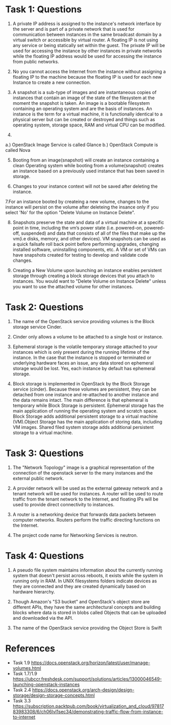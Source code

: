 # Task 1: Questions
1. A private IP address is assigned to the instance's network interface by the server and is part of a private network that is used for communication between instances in the same broadcast domain by a virtual switch or accessible by virtual router. A floating IP is not using any service or being statically set within the guest. The private IP will be used for accessing the instance by other instances in private networks while the floating IP address would be used for accessing the instance from public networks.

2. No you cannot access the Internet from the instance without assigning a floating IP to the machine because the floating IP is used for each new Instance to create a new connection.

3. A snapshot is a sub-type of images and are instantaneous copies of instances that contain an image of the state of the filesystem at the moment the snapshot is taken. An image is a bootable filesystem containing an operating system and are the basis of instances. An instance is the term for a virtual machine, it is functionally identical to a physical server but can be created or destroyed and things such as operating system, storage space, RAM and virtual CPU can be modified.

4.
  a.) OpenStack Image Service is called Glance 
  b.) OpenStack Compute is called Nova

5. Booting from an image(snapshot) will create an instance containing a clean Operating system while booting from a volume(snapshot) creates an instance based on a previously used instance that has been saved in storage.

6. Changes to your instance context will not be saved after deleting the instance.

7.For an instance booted by createing a new volume, changes to the instance will persist on the volume after deleteing the insance only if you select 'No' for the option "Delete Volume on Instance Delete".

8. Snapshots preserve the state and data of a virtual machine at a specific point in time, including the vm’s power state (i.e. powered-on, powered-off, suspended) and data that consists of all of the files that make up the vm(i.e disks, memory, and other devices). VM snapshots can be used as a quick failsafe roll back point before performing upgrades, changing installed software, uninstalling components, etc. A VM or set of VMs can have snapshots created for testing to develop and validate code changes.

9. Creating a New Volume upon launching an instance enables persistent storage through creating a block storage devices that you attach to instances. You would want to "Delete Volume on Instance Delete" unless you want to use the attached volume for other instances.

# Task 2: Questions
1. The name of the OpenStack service providing volumes is the Block storage service Cinder.

2. Cinder only allows a volume to be attached to a single host or instance.

3. Ephemeral storage is the volatile temporary storage attached to your instances which is only present during the running lifetime of the instance. In the case that the instance is stopped or terminated or underlying hardware faces an issue, any data stored on ephemeral storage would be lost. Yes, each instance by default has ephemeral storage.

4. Block storage is implemented in OpenStack by the Block Storage service (cinder). Because these volumes are persistent, they can be detached from one instance and re-attached to another instance and the data remains intact. The main difference is that ephemeral is temporary while Block Storage is persistent. Ephemeral storage has the main application of running the operating system and scratch space. Block Storage adds additional persistent storage to a virtual machine (VM).Object Storage has the main application of storing data, including VM images. Shared filed system storage adds additional persistent storage to a virtual machine.

# Task 3: Questions 
1. The "Network Topology" image is a graphical representation of the connection of the openstack server to the many instances and the external public network. 

3. A provider network will be used as the external gateway network and a tenant network will be used for instances. A router will be used to route traffic from the tenant network to the Internet, and floating IPs will be used to provide direct connectivity to instances.

4. A router is a networking device that forwards data packets between computer networks. Routers perform the traffic directing functions on the Internet. 

6. The project code name for Networking Services is neutron.
# Task 4: Questions

1. A pseudo file system maintains information about the currently running system that doesn't persist across reboots, it exists while the system in running only in RAM. In UNIX filesystems folders indicate devices as they are connected and they are created dynamically based on hardware hierarchy. 

2.  Though Amazon's "S3 bucket" and OpenStack's object store are different APIs, they have the same architectural concepts and building blocks where data is stored in blobs called Objects that can be uploaded and downloaded via the API.

3. The name of the OpenStack service providing the Object Store is Swift


# References

* Task 1.9 https://docs.openstack.org/horizon/latest/user/manage-volumes.html
* Task 1.7/1.9 https://ubccr.freshdesk.com/support/solutions/articles/13000046549-launching-openstack-instances
* Task 2.4 https://docs.openstack.org/arch-design/design-storage/design-storage-concepts.html
* Task 3.3 https://subscription.packtpub.com/book/virtualization_and_cloud/9781783983308/6/ch06lvl1sec34/demonstrating-traffic-flow-from-instance-to-internet
